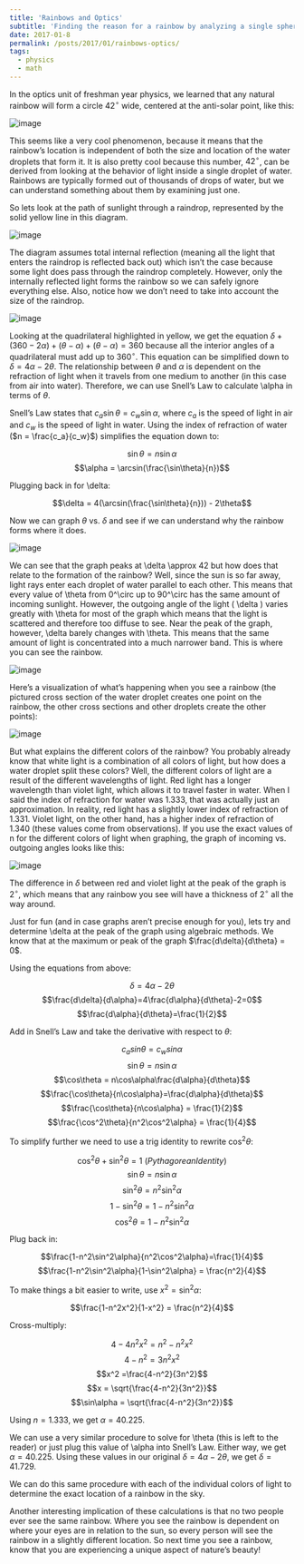 ```yaml
---
title: 'Rainbows and Optics'
subtitle: 'Finding the reason for a rainbow by analyzing a single spherical drop of water.'
date: 2017-01-8
permalink: /posts/2017/01/rainbows-optics/
tags:
  - physics
  - math
---
```


In the optics unit of freshman year physics, we learned that any natural rainbow will form a circle $42^\circ$ wide, centered at the anti-solar point, like this:

![image](https://github.com/user-attachments/assets/ed5fed55-a0ef-4e7c-b874-333b334320ba)


This seems like a very cool phenomenon, because it means that the rainbow’s location is independent of both the size and location of the water droplets that form it. It is also pretty cool because this number, $42^\circ$, can be derived from looking at the behavior of light inside a single droplet of water. Rainbows are typically formed out of thousands of drops of water, but we can understand something about them by examining just one.

So lets look at the path of sunlight through a raindrop, represented by the solid yellow line in this diagram.

![image](https://github.com/user-attachments/assets/bcb9dab4-b23f-45c1-8c72-5a4f933add66)


The diagram assumes total internal reflection (meaning all the light that enters the raindrop is reflected back out) which isn’t the case because some light does pass through the raindrop completely. However, only the internally reflected light forms the rainbow so we can safely ignore everything else. Also, notice how we don’t need to take into account the size of the raindrop.

![image](https://github.com/user-attachments/assets/93daadf1-30dc-4f27-9b6e-ffe012f9114d)


Looking at the quadrilateral highlighted in yellow, we get the equation  $\delta + (360 - 2\alpha) + (\theta -\alpha) + (\theta - \alpha) = 360$  because all the interior angles of a quadrilateral must add up to $360^\circ$. This equation can be simplified down to  $\delta = 4\alpha - 2\theta$. The relationship between  $\theta$  and $\alpha$ is dependent on the refraction of light when it travels from one medium to another (in this case from air into water). Therefore, we can use Snell’s Law to calculate \alpha in terms of  $\theta$.

Snell’s Law states that  $c_a \sin\theta = c_w \sin\alpha$, where $c_a$ is the speed of light in air and $c_w$ is the speed of light in water. Using the index of refraction of water ($n = \frac{c_a}{c_w}$) simplifies the equation down to:

 $$\sin\theta = n\sin\alpha$$
$$\alpha = \arcsin(\frac{\sin\theta}{n})$$

Plugging back in for \delta:

$$\delta = 4(\arcsin(\frac{\sin\theta}{n})) - 2\theta$$ 

Now we can graph $\theta$ vs.  $\delta$  and see if we can understand why the rainbow forms where it does.

![image](https://github.com/user-attachments/assets/2fe76cb4-3b01-4505-9ed8-df118e0e4363)


We can see that the graph peaks at  \delta \approx 42  but how does that relate to the formation of the rainbow? Well, since the sun is so far away, light rays enter each droplet of water parallel to each other. This means that every value of  \theta  from 0^\circ up to 90^\circ has the same amount of incoming sunlight. However, the outgoing angle of the light ( \delta ) varies greatly with \theta for most of the graph which means that the light is scattered and therefore too diffuse to see. Near the peak of the graph, however,  \delta  barely changes with \theta. This means that the same amount of light is concentrated into a much narrower band. This is where you can see the rainbow.

![image](https://github.com/user-attachments/assets/9cc53b16-58d0-41c8-b616-24b56d275a91)


Here’s a visualization of what’s happening when you see a rainbow (the pictured cross section of the water droplet creates one point on the rainbow, the other cross sections and other droplets create the other points):

![image](https://github.com/user-attachments/assets/6e3f9856-fa39-4fc8-82a0-abad18cd2e21)


But what explains the different colors of the rainbow? You probably already know that white light is a combination of all colors of light, but how does a water droplet split these colors? Well, the different colors of light are a result of the different wavelengths of light. Red light has a longer wavelength than violet light, which allows it to travel faster in water. When I said the index of refraction for water was 1.333, that was actually just an approximation. In reality, red light has a slightly lower index of refraction of 1.331. Violet light, on the other hand, has a higher index of refraction of 1.340 (these values come from observations). If you use the exact values of n for the different colors of light when graphing, the graph of incoming vs. outgoing angles looks like this:

![image](https://github.com/user-attachments/assets/3d375266-3c68-43af-afb7-0cddb5b45772)


The difference in $\delta$ between red and violet light at the peak of the graph is $2^\circ$, which means that any rainbow you see will have a thickness of $2^\circ$ all the way around.

Just for fun (and in case graphs aren’t precise enough for you), lets try and determine  \delta  at the peak of the graph using algebraic methods. We know that at the maximum or peak of the graph $\frac{d\delta}{d\theta} = 0$.

Using the equations from above:

 $$\delta = 4\alpha - 2\theta$$
$$\frac{d\delta}{d\alpha}=4\frac{d\alpha}{d\theta}-2=0$$
$$\frac{d\alpha}{d\theta}=\frac{1}{2}$$

Add in Snell’s Law and take the derivative with respect to $\theta$:

 $$c_a sin\theta = c_w sin\alpha$$
 $$\sin\theta = n\sin\alpha$$
 $$\cos\theta = n\cos\alpha\frac{d\alpha}{d\theta}$$
$$\frac{\cos\theta}{n\cos\alpha}=\frac{d\alpha}{d\theta}$$
$$\frac{\cos\theta}{n\cos\alpha} = \frac{1}{2}$$
$$\frac{\cos^2\theta}{n^2\cos^2\alpha} = \frac{1}{4}$$

To simplify further we need to use a trig identity to rewrite $\cos^2\theta$:

$$\cos^2\theta + \sin^2\theta = 1\ (Pythagorean Identity)$$
$$\sin\theta = n\sin\alpha$$
$$\sin^2\theta = n^2\sin^2\alpha$$
$$1- \sin^2\theta = 1-n^2\sin^2\alpha$$
$$\cos^2\theta=1-n^2\sin^2\alpha$$

Plug back in:

$$\frac{1-n^2\sin^2\alpha}{n^2\cos^2\alpha}=\frac{1}{4}$$
$$\frac{1-n^2\sin^2\alpha}{1-\sin^2\alpha} = \frac{n^2}{4}$$

To make things a bit easier to write, use $x^2 = \sin^2\alpha$:

$$\frac{1-n^2x^2}{1-x^2} = \frac{n^2}{4}$$

Cross-multiply:

$$4-4n^2x^2 = n^2-n^2x^2$$
$$4-n^2=3n^2x^2$$
$$x^2 =\frac{4-n^2}{3n^2}$$
$$x = \sqrt{\frac{4-n^2}{3n^2}}$$
$$\sin\alpha = \sqrt{\frac{4-n^2}{3n^2}}$$

Using $n = 1.333$, we get $\alpha = 40.225$.

We can use a very similar procedure to solve for \theta (this is left to the reader) or just plug this value of \alpha into Snell’s Law. Either way, we get $\alpha = 40.225$. Using these values in our original $\delta = 4\alpha - 2\theta$, we get $\delta = 41.729$.

We can do this same procedure with each of the individual colors of light to determine the exact location of a rainbow in the sky.

Another interesting implication of these calculations is that no two people ever see the same rainbow. Where you see the rainbow is dependent on where your eyes are in relation to the sun, so every person will see the rainbow in a slightly different location. So next time you see a rainbow, know that you are experiencing a unique aspect of nature’s beauty! 

